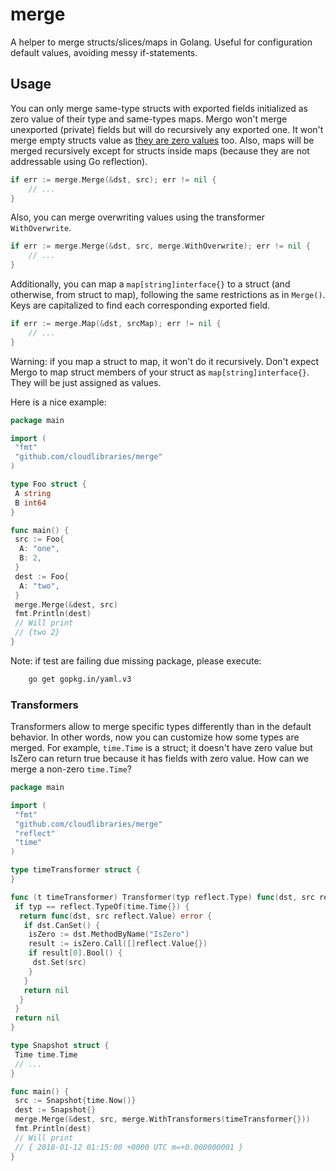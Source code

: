 # merge

A helper to merge structs/slices/maps in Golang. Useful for configuration default values, avoiding messy if-statements.

## Usage

You can only merge same-type structs with exported fields initialized as zero value of their type and same-types maps. Mergo won't merge unexported (private) fields but will do recursively any exported one. It won't merge empty structs value as [they are zero values](https://golang.org/ref/spec#The_zero_value) too. Also, maps will be merged recursively except for structs inside maps (because they are not addressable using Go reflection).

```go
if err := merge.Merge(&dst, src); err != nil {
    // ...
}
```

Also, you can merge overwriting values using the transformer `WithOverwrite`.

```go
if err := merge.Merge(&dst, src, merge.WithOverwrite); err != nil {
    // ...
}
```

Additionally, you can map a `map[string]interface{}` to a struct (and otherwise, from struct to map), following the same restrictions as in `Merge()`. Keys are capitalized to find each corresponding exported field.

```go
if err := merge.Map(&dst, srcMap); err != nil {
    // ...
}
```

Warning: if you map a struct to map, it won't do it recursively. Don't expect Mergo to map struct members of your struct as `map[string]interface{}`. They will be just assigned as values.

Here is a nice example:

```go
package main

import (
 "fmt"
 "github.com/cloudlibraries/merge"
)

type Foo struct {
 A string
 B int64
}

func main() {
 src := Foo{
  A: "one",
  B: 2,
 }
 dest := Foo{
  A: "two",
 }
 merge.Merge(&dest, src)
 fmt.Println(dest)
 // Will print
 // {two 2}
}
```

Note: if test are failing due missing package, please execute:

```bash
    go get gopkg.in/yaml.v3
```

### Transformers

Transformers allow to merge specific types differently than in the default behavior. In other words, now you can customize how some types are merged. For example, `time.Time` is a struct; it doesn't have zero value but IsZero can return true because it has fields with zero value. How can we merge a non-zero `time.Time`?

```go
package main

import (
 "fmt"
 "github.com/cloudlibraries/merge"
 "reflect"
 "time"
)

type timeTransformer struct {
}

func (t timeTransformer) Transformer(typ reflect.Type) func(dst, src reflect.Value) error {
 if typ == reflect.TypeOf(time.Time{}) {
  return func(dst, src reflect.Value) error {
   if dst.CanSet() {
    isZero := dst.MethodByName("IsZero")
    result := isZero.Call([]reflect.Value{})
    if result[0].Bool() {
     dst.Set(src)
    }
   }
   return nil
  }
 }
 return nil
}

type Snapshot struct {
 Time time.Time
 // ...
}

func main() {
 src := Snapshot{time.Now()}
 dest := Snapshot{}
 merge.Merge(&dest, src, merge.WithTransformers(timeTransformer{}))
 fmt.Println(dest)
 // Will print
 // { 2018-01-12 01:15:00 +0000 UTC m=+0.000000001 }
}
```
